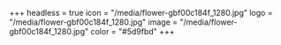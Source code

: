 +++
headless = true
icon = "/media/flower-gbf00c184f_1280.jpg"
logo = "/media/flower-gbf00c184f_1280.jpg"
image = "/media/flower-gbf00c184f_1280.jpg"
color = "#5d9fbd"
+++

